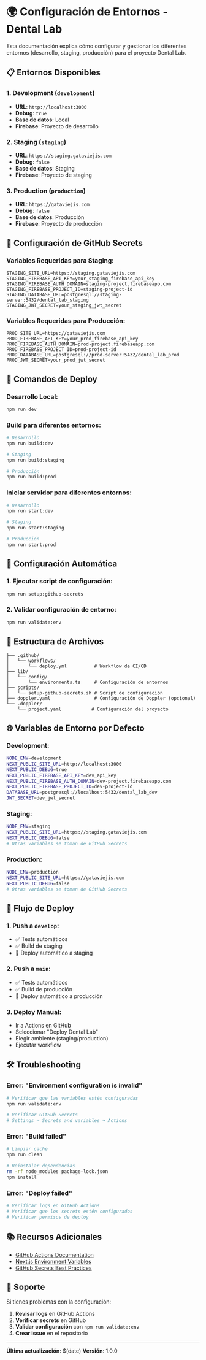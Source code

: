 # 🌍 Configuración de Entornos - Dental Lab

Esta documentación explica cómo configurar y gestionar los diferentes entornos (desarrollo, staging, producción) para el proyecto Dental Lab.

## 📋 Entornos Disponibles

### 1. **Development** (`development`)

- **URL**: `http://localhost:3000`
- **Debug**: `true`
- **Base de datos**: Local
- **Firebase**: Proyecto de desarrollo

### 2. **Staging** (`staging`)

- **URL**: `https://staging.gataviejis.com`
- **Debug**: `false`
- **Base de datos**: Staging
- **Firebase**: Proyecto de staging

### 3. **Production** (`production`)

- **URL**: `https://gataviejis.com`
- **Debug**: `false`
- **Base de datos**: Producción
- **Firebase**: Proyecto de producción

## 🔐 Configuración de GitHub Secrets

### Variables Requeridas para Staging:

```
STAGING_SITE_URL=https://staging.gataviejis.com
STAGING_FIREBASE_API_KEY=your_staging_firebase_api_key
STAGING_FIREBASE_AUTH_DOMAIN=staging-project.firebaseapp.com
STAGING_FIREBASE_PROJECT_ID=staging-project-id
STAGING_DATABASE_URL=postgresql://staging-server:5432/dental_lab_staging
STAGING_JWT_SECRET=your_staging_jwt_secret
```

### Variables Requeridas para Producción:

```
PROD_SITE_URL=https://gataviejis.com
PROD_FIREBASE_API_KEY=your_prod_firebase_api_key
PROD_FIREBASE_AUTH_DOMAIN=prod-project.firebaseapp.com
PROD_FIREBASE_PROJECT_ID=prod-project-id
PROD_DATABASE_URL=postgresql://prod-server:5432/dental_lab_prod
PROD_JWT_SECRET=your_prod_jwt_secret
```

## 🚀 Comandos de Deploy

### Desarrollo Local:

```bash
npm run dev
```

### Build para diferentes entornos:

```bash
# Desarrollo
npm run build:dev

# Staging
npm run build:staging

# Producción
npm run build:prod
```

### Iniciar servidor para diferentes entornos:

```bash
# Desarrollo
npm run start:dev

# Staging
npm run start:staging

# Producción
npm run start:prod
```

## 🔧 Configuración Automática

### 1. **Ejecutar script de configuración**:

```bash
npm run setup:github-secrets
```

### 2. **Validar configuración de entorno**:

```bash
npm run validate:env
```

## 📁 Estructura de Archivos

```
├── .github/
│   └── workflows/
│       └── deploy.yml          # Workflow de CI/CD
├── lib/
│   └── config/
│       └── environments.ts     # Configuración de entornos
├── scripts/
│   └── setup-github-secrets.sh # Script de configuración
├── doppler.yaml                # Configuración de Doppler (opcional)
└── .doppler/
    └── project.yaml           # Configuración del proyecto
```

## 🌐 Variables de Entorno por Defecto

### Development:

```bash
NODE_ENV=development
NEXT_PUBLIC_SITE_URL=http://localhost:3000
NEXT_PUBLIC_DEBUG=true
NEXT_PUBLIC_FIREBASE_API_KEY=dev_api_key
NEXT_PUBLIC_FIREBASE_AUTH_DOMAIN=dev-project.firebaseapp.com
NEXT_PUBLIC_FIREBASE_PROJECT_ID=dev-project-id
DATABASE_URL=postgresql://localhost:5432/dental_lab_dev
JWT_SECRET=dev_jwt_secret
```

### Staging:

```bash
NODE_ENV=staging
NEXT_PUBLIC_SITE_URL=https://staging.gataviejis.com
NEXT_PUBLIC_DEBUG=false
# Otras variables se toman de GitHub Secrets
```

### Production:

```bash
NODE_ENV=production
NEXT_PUBLIC_SITE_URL=https://gataviejis.com
NEXT_PUBLIC_DEBUG=false
# Otras variables se toman de GitHub Secrets
```

## 🔄 Flujo de Deploy

### 1. **Push a `develop`**:

- ✅ Tests automáticos
- ✅ Build de staging
- 🚀 Deploy automático a staging

### 2. **Push a `main`**:

- ✅ Tests automáticos
- ✅ Build de producción
- 🚀 Deploy automático a producción

### 3. **Deploy Manual**:

- Ir a Actions en GitHub
- Seleccionar "Deploy Dental Lab"
- Elegir ambiente (staging/production)
- Ejecutar workflow

## 🛠️ Troubleshooting

### Error: "Environment configuration is invalid"

```bash
# Verificar que las variables estén configuradas
npm run validate:env

# Verificar GitHub Secrets
# Settings → Secrets and variables → Actions
```

### Error: "Build failed"

```bash
# Limpiar cache
npm run clean

# Reinstalar dependencias
rm -rf node_modules package-lock.json
npm install
```

### Error: "Deploy failed"

```bash
# Verificar logs en GitHub Actions
# Verificar que los secrets estén configurados
# Verificar permisos de deploy
```

## 📚 Recursos Adicionales

- [GitHub Actions Documentation](https://docs.github.com/en/actions)
- [Next.js Environment Variables](https://nextjs.org/docs/basic-features/environment-variables)
- [GitHub Secrets Best Practices](https://docs.github.com/en/actions/security-guides/encrypted-secrets)

## 🤝 Soporte

Si tienes problemas con la configuración:

1. **Revisar logs** en GitHub Actions
2. **Verificar secrets** en GitHub
3. **Validar configuración** con `npm run validate:env`
4. **Crear issue** en el repositorio

---

**Última actualización**: $(date)
**Versión**: 1.0.0
